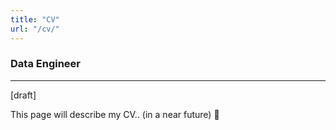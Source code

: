 ```yaml
---
title: "CV"
url: "/cv/"
---
```


### Data Engineer

---

[draft]

This page will describe my CV.. (in a near future) 🙂

